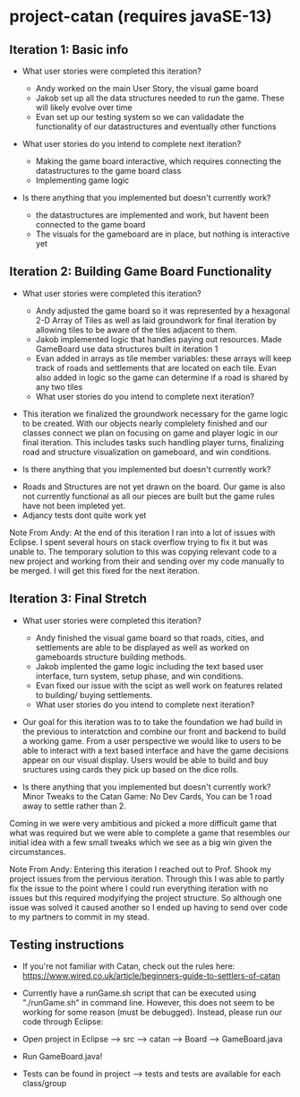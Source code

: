 # project-catan (requires javaSE-13)

## Iteration 1: Basic info

- What user stories were completed this iteration?
  * Andy worked on the main User Story, the visual game board
  * Jakob set up all the data structures needed to run the game. These will likely evolve over time
  * Evan set up our testing system so we can validadate the functionality of our datastructures and eventually other functions

- What user stories do you intend to complete next iteration?
  * Making the game board interactive, which requires connecting the datastructures to the game board class
  * Implementing game logic
 
- Is there anything that you implemented but doesn't currently work?
  * the datastructures are implemented and work, but havent been connected to the game board
  * The visuals for the gameboard are in place, but nothing is interactive yet
  
## Iteration 2: Building Game Board Functionality

- What user stories were completed this iteration?
  * Andy adjusted the game board so it was represented by a hexagonal 2-D Array of Tiles as well as laid groundwork for final iteration by allowing tiles to be aware of the tiles adjacent to them.
  * Jakob implemented logic that handles paying out resources. Made GameBoard use data structures built in iteration 1
  * Evan added in arrays as tile member variables: these arrays will keep track of roads and settlements that are located on each tile.     Evan also added in logic so the game can determine if a road is shared by any two tiles
  
  - What user stories do you intend to complete next iteration?
 *  This iteration we finalized the groundwork necessary for the game logic to be created.  With our objects nearly complelety finished and our classes connect we plan on focusing on game and player logic in our final iteration.  This includes tasks such handling player turns, finalizing road and structure visualization on gameboard, and win conditions.
  
  
- Is there anything that you implemented but doesn't currently work?
* Roads and Structures are not yet drawn on the board.  Our game is also not currently functional as all our pieces are built but the game rules have not been impleted yet.
* Adjancy tests dont quite work yet 


Note From Andy: At the end of this iteration I ran into a lot of issues with Eclipse. I spent several hours on stack overflow trying to fix it but was unable to.  The temporary solution to this was copying relevant code to a new project and working from their and sending over my code manually to be merged. I will get this fixed for the next iteration.


## Iteration 3: Final Stretch

- What user stories were completed this iteration?
  * Andy finished the visual game board so that roads, cities, and settlements are able to be displayed as well as worked on gameboards structure building methods.
  * Jakob implented the game logic including the text based user interface, turn system, setup phase, and win conditions.
  * Evan fixed our issue with the scipt as well work on features related to building/ buying settlements.
  
  - What user stories do you intend to complete next iteration?
 *  Our goal for this iteration was to to take the foundation we had build in the previous to interatction and combine our front and backend to build a working game. From a user perspective we would like to users to be able to interact with a text based interface and have the game decisions appear on our visual display.  Users would be able to build and buy sructures using cards they pick up based on the dice rolls.
  
- Is there anything that you implemented but doesn't currently work?
Minor Tweaks to the Catan Game:  No Dev Cards, You can be 1 road away to settle rather than 2.

Coming in we were very ambitious and picked a more difficult game that what was required but we were able to complete a game that resembles our initial idea with a few small tweaks which we see as a big win given the circumstances.

Note From Andy:  Entering this iteration I reached out to Prof. Shook my project issues from the pervious iteration.  Through this I was able to partly fix the issue to the point where I could run everything iteration with no issues but this required modyifying the project structure.  So although one issue was solved it caused another so I ended up having to send over code to my partners to commit in my stead.

## Testing instructions

- If you're not familiar with Catan, check out the rules here: https://www.wired.co.uk/article/beginners-guide-to-settlers-of-catan

- Currently have a runGame.sh script that can be executed using "./runGame.sh" in command line. However, this does not seem to be working for some reason (must be debugged). Instead, please run our code through Eclipse:

- Open project in Eclipse --> src --> catan --> Board --> GameBoard.java

- Run GameBoard.java!

- Tests can be found in project --> tests and tests are available for each class/group
